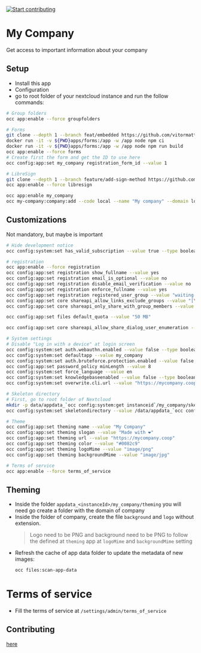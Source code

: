 [![Start contributing](https://img.shields.io/github/issues/LibreCodeCoop/my_company/good%20first%20issue?color=7057ff&label=Contribute)](https://github.com/LibreCodeCoop/my_company/issues?q=is%3Aissue+is%3Aopen+sort%3Aupdated-desc+label%3A%22good+first+issue%22)

# My Company

Get access to important information about your company

## Setup

* Install this app
* Configuration
* go to root folder of your nextcloud instance and run the follow commands:
```bash
# Group folders
occ app:enable --force groupfolders

# Forms
git clone --depth 1 --branch feat/embedded https://github.com/vitormattos/forms/ apps/forms
docker run -it -v ${PWD}apps/forms:/app -w /app node npm ci
docker run -it -v ${PWD}apps/forms:/app -w /app node npm run build
occ app:enable --force forms
# Create first the form and get the ID to use here
occ config:app:set my_company registration_form_id --value 1

# LibreSign
git clone --depth 1 --branch feature/add-sign-method https://github.com/LibreSign/libresign/ apps/libresign
occ app:enable --force libresign

occ app:enable my_company
occ my-company:company:add --code local --name "My company" --domain local.localhost
```
## Customizations

Not mandatory, but maybe is important
```bash
# Hide development notice
occ config:system:set has_valid_subscription --value true --type boolean

# registration
occ app:enable --force registration
occ config:app:set registration show_fullname --value yes
occ config:app:set registration email_is_optional --value no
occ config:app:set registration disable_email_verification --value no
occ config:app:set registration enforce_fullname --value yes
occ config:app:set registration registered_user_group --value "waiting-approval"
occ config:app:set core shareapi_allow_links_exclude_groups --value "[\"waiting-approval\"]"
occ config:app:set core shareapi_only_share_with_group_members --value no

occ config:app:set files default_quota --value "50 MB"

occ config:app:set core shareapi_allow_share_dialog_user_enumeration --value no

# System settings
# Disable "Log in with a device" at login screen
occ config:system:set auth.webauthn.enabled --value false --type boolean
occ config:system:set defaultapp --value my_company
occ config:system:set auth.bruteforce.protection.enabled --value false --type boolean
occ config:app:set password_policy minLength --value 8
occ config:system:set force_language --value en
occ config:system:set knowledgebaseenabled --value false --type boolean
occ config:system:set overwrite.cli.url --value "https://mycompany.coop"

# Skeleton directory
# First, go to root folder of Nextcloud
mkdir -p data/appdata_`occ config:system:get instanceid`/my_company/skeleton
occ config:system:set skeletondirectory --value /data/appdata_`occ config:system:get instanceid`/my_company/skeleton

# Theme
occ config:app:set theming name --value "My Company"
occ config:app:set theming slogan --value "Made with ❤️"
occ config:app:set theming url --value "https://mycompany.coop"
occ config:app:set theming color --value "#0082c9"
occ config:app:set theming logoMime --value "image/png"
occ config:app:set theming backgroundMime --value "image/jpg"

# Terms of service
occ app:enable --force terms_of_service
```
## Theming
* Inside the folder `appdata_<instanceId>/my_company/theming` you will need go create a folder with the domain of company
* Inside the folder of company, create the file `background` and `logo` without extension.
  > Logo need to be PNG and background need to be PNG  to follow the defined at `theming` app at `logoMime` and `backgroundMime` setting
* Refresh the cache of app data folder to update the metadata of new images:
  ```bash
  occ files:scan-app-data
  ```

# Terms of service
* Fill the terms of service at `/settings/admin/terms_of_service`

## Contributing

[here](.github/CONTRIBUTING.md)
